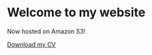 <html xmlns="moturkeyresume.s3-website-us-east-1.amazonaws.com/xhtml">
<head>
    <title>My Website Home Page</title>
</head>
<body>
  <h1>Welcome to my website</h1>
  <p>Now hosted on Amazon S3!</p>
  <p><a href="https://moturkeyresume.s3.amazonaws.com/cv.docx" target="_blank">Download my CV</a></p>
</body>
</html>
